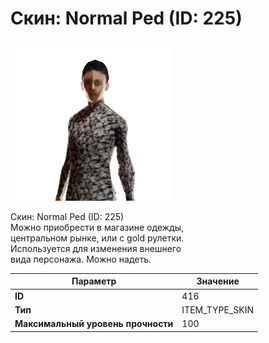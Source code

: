 # Скин: Normal Ped (ID: 225)

![Item Image](../img/416.webp?raw=true)

Скин: Normal Ped (ID: 225)<br>Можно приобрести в магазине одежды,<br>центральном рынке, или с gold рулетки.<br>Используется для изменения внешнего<br>вида персонажа. Можно надеть.


| Параметр | Значение |
|----------|----------|
| **ID** | 416 |
| **Тип** | ITEM_TYPE_SKIN |
| **Максимальный уровень прочности** | 100 |

